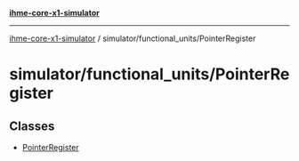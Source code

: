 [**ihme-core-x1-simulator**](../../../README.md)

***

[ihme-core-x1-simulator](../../../modules.md) / simulator/functional\_units/PointerRegister

# simulator/functional\_units/PointerRegister

## Classes

- [PointerRegister](classes/PointerRegister.md)
